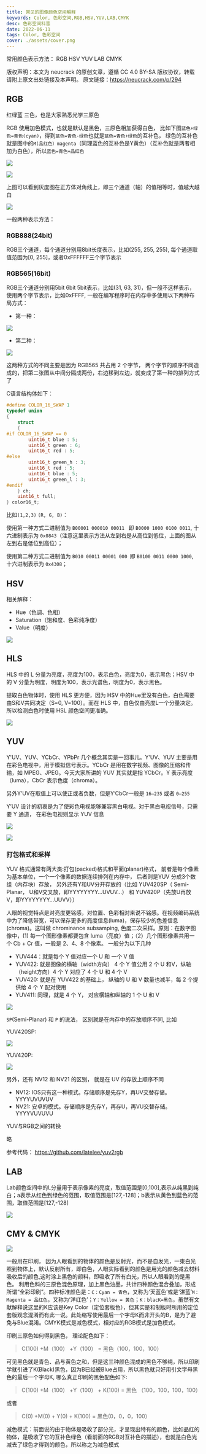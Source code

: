 ```yaml
---
title: 常见的图像颜色空间解释
keywords: Color, 色彩空间,RGB,HSV,YUV,LAB,CMYK
desc: 色彩空间科普
date: 2022-06-11
tags: Color, 色彩空间
cover: ./assets/cover.png
---
```


常用颜色表示方法： RGB HSV YUV LAB CMYK

<!-- more -->

版权声明：本文为 neucrack 的原创文章，遵循 CC 4.0 BY-SA 版权协议，转载请附上原文出处链接及本声明。
原文链接：https://neucrack.com/p/294

## RGB

红绿蓝 三色，也是大家熟悉光学三原色

RGB 使用加色模式，也就是默认是黑色，三原色相加获得白色， 比如下图`蓝色+绿色=青色(cyan)`，得到`蓝色=青色-绿色`也就是`蓝色=青色+绿色`的互补色， 绿色的互补色就是图中的`M(品红色）magenta`（同理蓝色的互补色是Y黄色）（互补色就是两者相加为白色），所以`蓝色=青色+品红色`

![](./assets/color_add.png)

![](./assets/coordinate_box.png)

上图可以看到灰度图在正方体对角线上，即三个通道（轴）的值相等时，值越大越白

![](./assets/color.png)

一般两种表示方法：

### RGB888(24bit)

RGB三个通道，每个通道分别用8bit长度表示，比如(255, 255, 255), 每个通道取值范围为[0, 255]，或者0xFFFFFF三个字节表示

### RGB565(16bit)

RGB三个通道分别用5bit 6bit 5bit表示，比如(31, 63, 31)，但一般不这样表示，使用两个字节表示，比如0xFFFF, 一般在编写程序时在内存中多使用以下两种布局方式：

- 第一种：

![](./assets/bgr_color.png)

- 第二种：

![](./assets/grgb_color.png)

这两种方式的不同主要是因为 RGB565 共占用 2 个字节， 两个字节的顺序不同造成的，把第二张图从中间分隔成两份，右边移到左边，就变成了第一种的排列方式了

C语言结构体如下：
```c
#define COLOR_16_SWAP 1
typedef union
{
    struct
    {
#if COLOR_16_SWAP == 0
        uint16_t blue : 5;
        uint16_t green : 6;
        uint16_t red : 5;
#else
        uint16_t green_h : 3;
        uint16_t red : 5;
        uint16_t blue : 5;
        uint16_t green_l : 3;
#endif
    } ch;
    uint16_t full;
} color16_t;
```

比如`(1,2,3)` `(R, G, B)`：

使用第一种方式二进制值为 `B00001 000010 00011 ` 即 `B0000 1000 0100 0011`, 十六进制表示为 `0x0843`（注意这里表示方法从左到右是从高位到低位，上面的图从左到右是低位到高位）；

使用第二种方式二进制值为 `B010 00011 00001 000 `即 `B0100 0011 0000 1000`, 十六进制表示为 `0x4308`；

## HSV

相关解释：
- Hue（色调、色相）
- Saturation（饱和度、色彩纯净度）
- Value（明度）

![](./assets/hsv.png)

## HLS

HLS 中的 L 分量为亮度，亮度为100，表示白色，亮度为0，表示黑色；HSV 中的 V 分量为明度，明度为100，表示光谱色，明度为0，表示黑色。

提取白色物体时，使用 HLS 更方便，因为 HSV 中的Hue里没有白色，白色需要由S和V共同决定（S=0, V=100）。而在 HLS 中，白色仅由亮度L一个分量决定。所以检测白色时使用 HSL 颜色空间更准确。

![](./assets/hls.png)

## YUV

Y'UV、YUV、YCbCr、YPbPr 几个概念其实是一回事儿。Y’UV、YUV 主要是用在彩色电视中，用于模拟信号表示。YCbCr 是用在数字视频、图像的压缩和传输，如 MPEG、JPEG。今天大家所讲的 YUV 其实就是指 YCbCr。Y 表示亮度（luma），CbCr 表示色度（chroma）。

另外Y’UV在取值上可以使正或者负数，但是Y’CbCr一般是 `16–235` 或者 `0–255`

Y’UV 设计的初衷是为了使彩色电视能够兼容黑白电视。对于黑白电视信号，只需要 Y 通道， 在彩色电视则显示 YUV 信息

![](./assets/yuv.png)

![](./assets/y'uv.png)

### 打包格式和采样

YUV 格式通常有两大类:打包(packed)格式和平面(planar)格式， 前者是每个像素为基本单位，一个一个像素的数据连续排列在内存中， 后者则是YUV 分成3个数组（内存块）存放， 另外还有Y和UV分开存放的（比如 YUV420SP（ Semi-Planar， U和V交叉放，即YYYYYYYY…UVUV…） 和 YUV420P（先放U再放V，即YYYYYYYY…UUVV））

人眼的视觉特点是对亮度更铭感，对位置、色彩相对来说不铭感。在视频编码系统中为了降低带宽，可以保存更多的亮度信息(luma)，保存较少的色差信息(chroma)。这叫做 chrominance subsamping, 色度二次采样。原则：在数字图像中，(1) 每一个图形像素都要包含 luma（亮度）值；（2）几个图形像素共用一个 Cb + Cr 值，一般是 2、4、8 个像素。 一般分为以下几种

- YUV444：就是每个 Y 值对应一个 U 和 一个 V 值
- YUV422: 就是图像的横轴（width方向） 4 个 Y 值公用 2 个 U 和V，纵轴（height方向）4 个 Y 对应了 4 个 U 和 4 个 V
- YUV420: 就是在 YUV422 的基础上， 纵轴的 U 和 V 数量也减半，每 2 个提供给 4 个 Y 配对使用
- YUV411: 同理，就是 4 个 Y， 对应横轴和纵轴的 1 个 U 和 V

![](./assets/yuv_pack.png)

`SP`(Semi-Planar) 和 `P` 的说法， 区别就是在内存中的存放顺序不同, 比如

YUV420SP:

![](assets/yuv420sp.jpg)

YUV420P:

![](assets/yuv420p.jpg)

另外，还有 NV12 和 NV21 的区别， 就是在 UV 的存放上顺序不同

- NV12: IOS只有这一种模式。存储顺序是先存Y，再UV交替存储。YYYYUVUVUV
- NV21: 安卓的模式。存储顺序是先存Y，再存U，再VU交替存储。YYYYVUVUVU

YUV与RGB之间的转换

略

参考代码： https://github.com/latelee/yuv2rgb

## LAB

Lab颜色空间中的L分量用于表示像素的亮度，取值范围是[0,100],表示从纯黑到纯白；a表示从红色到绿色的范围，取值范围是[127,-128]；b表示从黄色到蓝色的范围，取值范围是[127,-128]

![](./assets/LAB.png)

## CMY & CMYK

![](./assets/cmyk_1.jpg)

一般用在印刷， 因为人眼看到的物体的颜色是反射光，而不是自发光，一束白光照到物体上，默认反射所有，即白色，人眼实际看到的颜色是用光的颜色减去材料吸收后的颜色,这时涂上黑色的颜料，即吸收了所有白光，所以人眼看到的是黑色。
利用色料的三原色混色原理，加上黑色油墨，共计四种颜色混合叠加，形成所谓“全彩印刷”。四种标准颜色是：`C：Cyan = 青色`，又称为‘天蓝色’或是‘湛蓝’`M：Magenta = 品红色`，又称为‘洋红色’；`Y：Yellow = 黄色`；`K：blacK=黑色`，虽然有文献解释说这里的K应该是Key Color（定位套版色），但其实是和制版时所用的定位套版观念混淆而有此一说。此处缩写使用最后一个字母K而非开头的B，是为了避免与Blue混淆。CMYK模式是减色模式，相对应的RGB模式是加色模式。

印刷三原色如何得到黑色， 理论配色如下：

> C(100)  +M（100） +Y（100） = 黑色（100，100，100）

可见黑色就是青色、品与黄色之和，但是这三种颜色混成的黑色不够纯，所以印刷学就引进了K(Black)黑色，因为B已经被Blue占用，所以黑色就只好用引文字母黑色的最后一个字母K, 哪么真正印刷的黑色配色如下:

> C(100)  +M（100） +Y（100） + K(100) = 黑色 （100，100，100，100）

或者

> C(0)  +M(0) + Y(0) + K(100) = 黑色(0，0，0，100）

减色模式：前面说的由于物体是吸收了部分光，才呈现出特有的颜色，比如品红的物体，是吸收了它的互补色绿色（看前面的RGB对互补色的描述），也就是白色光减去了绿色才得到的颜色，所以称之为减色模式